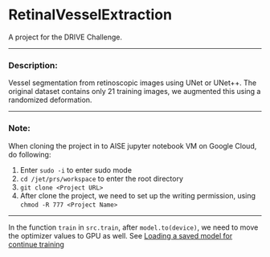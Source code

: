 # RetinalVesselExtraction
A project for the DRIVE Challenge.

---
### Description: 
Vessel segmentation from retinoscopic images using UNet or UNet++. The original dataset contains only 21 training images, we augmented this using a randomized deformation.

---
### Note:
When cloning the project in to AISE jupyter notebook VM on Google Cloud, do following:
1. Enter `sudo -i` to enter sudo mode
2. `cd /jet/prs/workspace` to enter the root directory
3. `git clone <Project URL>`
4. After clone the project, we need to set up the writing permission, using `chmod -R 777 <Project Name>`

---
In the function `train` in `src.train`, after `model.to(device)`, we need
to move the optimizer values to GPU as well.
See [Loading a saved model for continue training
](https://discuss.pytorch.org/t/loading-a-saved-model-for-continue-training/17244/4)
